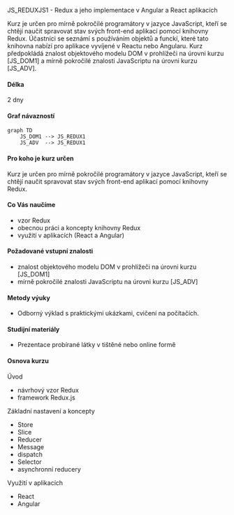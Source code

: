 JS_REDUXJS1 - Redux a jeho implementace v Angular a React aplikacích

Kurz je určen pro mírně pokročilé programátory v jazyce JavaScript, kteří se chtějí naučit spravovat stav svých front-end aplikací pomocí knihovny Redux. Účastníci se seznámí s používáním objektů a funckí, které tato knihovna nabízí pro aplikace vyvíjené v Reactu nebo Angularu. Kurz předpokládá znalost objektového modelu DOM v prohlížeči na úrovni kurzu [JS_DOM1] a mírně pokročilé znalosti JavaScriptu na úrovni kurzu [JS_ADV].

#### Délka

2 dny

#### Graf návazností

```mermaid
graph TD
    JS_DOM1 --> JS_REDUX1
    JS_ADV  --> JS_REDUX1
```

#### Pro koho je kurz určen

Kurz je určen pro mírně pokročilé programátory v jazyce JavaScript, kteří se chtějí naučit spravovat stav svých front-end aplikací pomocí knihovny Redux.

#### Co Vás naučíme

- vzor Redux
- obecnou práci a koncepty knihovny Redux
- využití v aplikacích (React a Angular)

#### Požadované vstupní znalosti

- znalost objektového modelu DOM v prohlížeči na úrovni kurzu [JS_DOM1]
- mírně pokročilé znalosti JavaScriptu na úrovni kurzu [JS_ADV]

#### Metody výuky

- Odborný výklad s praktickými ukázkami, cvičení na počítačích.

#### Studijní materiály

- Prezentace probírané látky v tištěné nebo online formě

#### Osnova kurzu

Úvod

- návrhový vzor Redux
- framework Redux.js

Základní nastavení a koncepty

- Store
- Slice
- Reducer
- Message
- dispatch
- Selector
- asynchronní reducery

Využití v aplikacích

- React
- Angular
